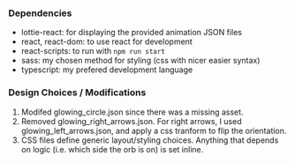 

### Dependencies

- lottie-react: for displaying the provided animation JSON files
- react, react-dom: to use react for development
- react-scripts: to run with `npm run start`
- sass: my chosen method for styling (css with nicer easier syntax)
- typescript: my prefered development language

### Design Choices / Modifications

1. Modifed glowing_circle.json since there was a missing asset.
2. Removed glowing_right_arrows.json. For right arrows, I used glowing_left_arrows.json, and apply a css tranform to flip the orientation.
3. CSS files define generic layout/styling choices. Anything that depends on logic (i.e. which side the orb is on) is set inline.